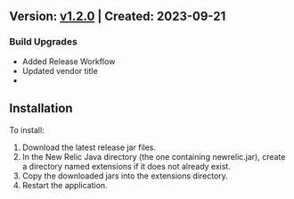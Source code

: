 ## Version: [v1.2.0](https://github.com/newrelic-experimental/newrelic-java-http4s/releases/tag/v1.2.0) | Created: 2023-09-21

### Build Upgrades
- Added Release Workflow
- Updated vendor title
- 
## Installation

To install:

1. Download the latest release jar files.
2. In the New Relic Java directory (the one containing newrelic.jar), create a directory named extensions if it does not already exist.
3. Copy the downloaded jars into the extensions directory.
4. Restart the application.   

